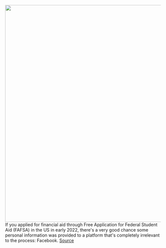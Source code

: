 <img src='https://cdn.vox-cdn.com/thumbor/anaEweNmzVmJHWZ2k2CFe4l6Gcg=/0x0:2040x1360/1200x800/filters:focal(857x517:1183x843)/cdn.vox-cdn.com/uploads/chorus_image/image/70810150/acastro_180828_1777_facebook_0001.0.jpg' width='700px' /><br/>
If you applied for financial aid through Free Application for Federal Student Aid (FAFSA) in the US in early 2022, there's a very good chance some personal information was provided to a platform that's completely irrelevant to the process: Facebook.
<a href='https://www.theverge.com/2022/4/29/23048305/fafsa-facebook-department-of-education-us-student-financial-aid-meta-tracking-pixel'> Source <a/>